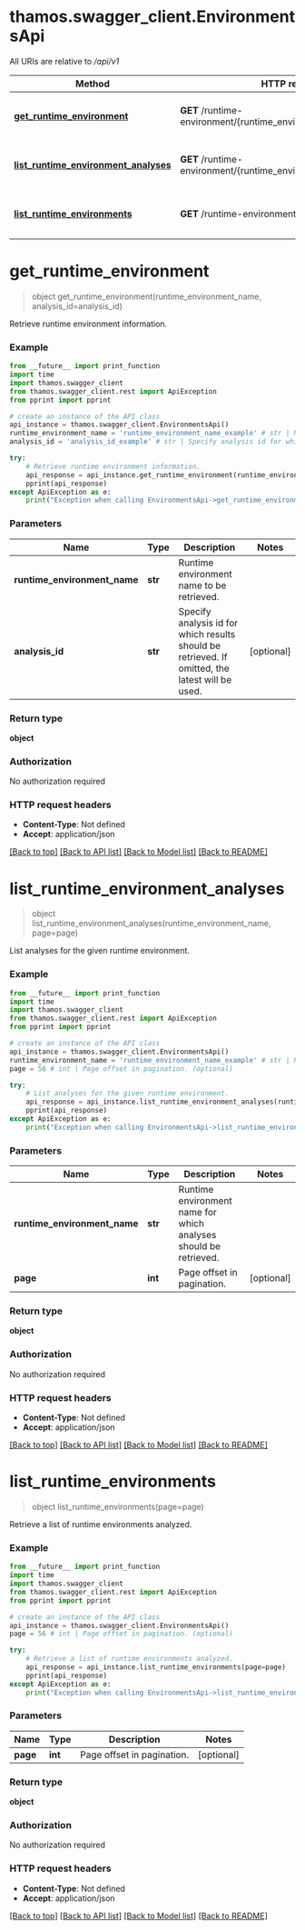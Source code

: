 # thamos.swagger_client.EnvironmentsApi

All URIs are relative to */api/v1*

Method | HTTP request | Description
------------- | ------------- | -------------
[**get_runtime_environment**](EnvironmentsApi.md#get_runtime_environment) | **GET** /runtime-environment/{runtime_environment_name} | Retrieve runtime environment information.
[**list_runtime_environment_analyses**](EnvironmentsApi.md#list_runtime_environment_analyses) | **GET** /runtime-environment/{runtime_environment_name}/analyses | List analyses for the given runtime environment.
[**list_runtime_environments**](EnvironmentsApi.md#list_runtime_environments) | **GET** /runtime-environment | Retrieve a list of runtime environments analyzed.

# **get_runtime_environment**
> object get_runtime_environment(runtime_environment_name, analysis_id=analysis_id)

Retrieve runtime environment information.

### Example
```python
from __future__ import print_function
import time
import thamos.swagger_client
from thamos.swagger_client.rest import ApiException
from pprint import pprint

# create an instance of the API class
api_instance = thamos.swagger_client.EnvironmentsApi()
runtime_environment_name = 'runtime_environment_name_example' # str | Runtime environment name to be retrieved.
analysis_id = 'analysis_id_example' # str | Specify analysis id for which results should be retrieved. If omitted, the latest will be used.  (optional)

try:
    # Retrieve runtime environment information.
    api_response = api_instance.get_runtime_environment(runtime_environment_name, analysis_id=analysis_id)
    pprint(api_response)
except ApiException as e:
    print("Exception when calling EnvironmentsApi->get_runtime_environment: %s\n" % e)
```

### Parameters

Name | Type | Description  | Notes
------------- | ------------- | ------------- | -------------
 **runtime_environment_name** | **str**| Runtime environment name to be retrieved. | 
 **analysis_id** | **str**| Specify analysis id for which results should be retrieved. If omitted, the latest will be used.  | [optional] 

### Return type

**object**

### Authorization

No authorization required

### HTTP request headers

 - **Content-Type**: Not defined
 - **Accept**: application/json

[[Back to top]](#) [[Back to API list]](../README.md#documentation-for-api-endpoints) [[Back to Model list]](../README.md#documentation-for-models) [[Back to README]](../README.md)

# **list_runtime_environment_analyses**
> object list_runtime_environment_analyses(runtime_environment_name, page=page)

List analyses for the given runtime environment.

### Example
```python
from __future__ import print_function
import time
import thamos.swagger_client
from thamos.swagger_client.rest import ApiException
from pprint import pprint

# create an instance of the API class
api_instance = thamos.swagger_client.EnvironmentsApi()
runtime_environment_name = 'runtime_environment_name_example' # str | Runtime environment name for which analyses should be retrieved. 
page = 56 # int | Page offset in pagination. (optional)

try:
    # List analyses for the given runtime environment.
    api_response = api_instance.list_runtime_environment_analyses(runtime_environment_name, page=page)
    pprint(api_response)
except ApiException as e:
    print("Exception when calling EnvironmentsApi->list_runtime_environment_analyses: %s\n" % e)
```

### Parameters

Name | Type | Description  | Notes
------------- | ------------- | ------------- | -------------
 **runtime_environment_name** | **str**| Runtime environment name for which analyses should be retrieved.  | 
 **page** | **int**| Page offset in pagination. | [optional] 

### Return type

**object**

### Authorization

No authorization required

### HTTP request headers

 - **Content-Type**: Not defined
 - **Accept**: application/json

[[Back to top]](#) [[Back to API list]](../README.md#documentation-for-api-endpoints) [[Back to Model list]](../README.md#documentation-for-models) [[Back to README]](../README.md)

# **list_runtime_environments**
> object list_runtime_environments(page=page)

Retrieve a list of runtime environments analyzed.

### Example
```python
from __future__ import print_function
import time
import thamos.swagger_client
from thamos.swagger_client.rest import ApiException
from pprint import pprint

# create an instance of the API class
api_instance = thamos.swagger_client.EnvironmentsApi()
page = 56 # int | Page offset in pagination. (optional)

try:
    # Retrieve a list of runtime environments analyzed.
    api_response = api_instance.list_runtime_environments(page=page)
    pprint(api_response)
except ApiException as e:
    print("Exception when calling EnvironmentsApi->list_runtime_environments: %s\n" % e)
```

### Parameters

Name | Type | Description  | Notes
------------- | ------------- | ------------- | -------------
 **page** | **int**| Page offset in pagination. | [optional] 

### Return type

**object**

### Authorization

No authorization required

### HTTP request headers

 - **Content-Type**: Not defined
 - **Accept**: application/json

[[Back to top]](#) [[Back to API list]](../README.md#documentation-for-api-endpoints) [[Back to Model list]](../README.md#documentation-for-models) [[Back to README]](../README.md)

